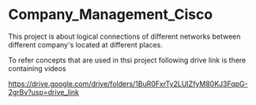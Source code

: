 # Company_Management_Cisco
This project is about logical connections of different networks  between different company's located at different places.

To refer concepts that are used in thsi project following drive link is there containing videos

https://drive.google.com/drive/folders/1BuR0FxrTy2LUIZfyM80KJ3FqpG-2grBv?usp=drive_link
